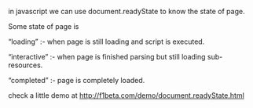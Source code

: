 <p>in javascript we can use document.readyState to know the state of page.</p>

<p>Some state of page is </p>

<p>“loading” :- when page is still loading and script is executed.</p>

<p>“interactive” :- when page is finished parsing but still loading sub-resources.</p>

<p>“completed” :- page is completely loaded.</p>

<p>check a little demo at <a href="http://f1beta.com/demo/document.readyState.html">http://f1beta.com/demo/document.readyState.html</a></p>
